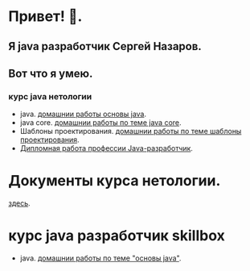 # Привет! 👋.
## Я java разработчик Сергей Назаров.
## Вот что я умею.
### курс java нетологии
- java. [домашнии работы основы java](https://github.com/Rik137/Rik137/blob/main/HOME_WORKS_JAVA.md).
- java core. [домашнии работы по теме java core](https://github.com/Rik137/Rik137/blob/main/HOME_WORKS_JAVA_CORE.md).
- Шаблоны проектирования. [домашнии работы по теме шаблоны проектирования](https://github.com/Rik137/Rik137/blob/main/%D0%A8%D0%B0%D0%B1%D0%BB%D0%BE%D0%BD%D1%8B%20%D0%BF%D1%80%D0%BE%D0%B5%D0%BA%D1%82%D0%B8%D1%80%D0%BE%D0%B2%D0%B0%D0%BD%D0%B8%D1%8F.md).
- [Дипломная работа профессии Java-разработчик](https://github.com/Rik137/MainWork). 
#
# Документы курса нетологии.
[здесь](https://drive.google.com/file/d/1yRL0kPC1RSE0u7WEQuZkq6HLo9iopgBa/view?usp=share_link).

# курс java разработчик skillbox
- java. [домашнии работы по теме "основы java"](https://github.com/Rik137/HomeWorks-in-Skillbox/blob/main/README.md).

